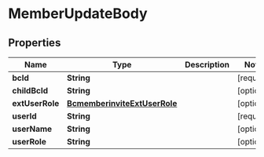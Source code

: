# MemberUpdateBody

## Properties
Name | Type | Description | Notes
------------ | ------------- | ------------- | -------------
**bcId** | **String** |  |[required]  
**childBcId** | **String** |  |  [optional]
**extUserRole** | [**BcmemberinviteExtUserRole**](BcmemberinviteExtUserRole.md) |  |  [optional]
**userId** | **String** |  |[required]  
**userName** | **String** |  |  [optional]
**userRole** | **String** |  |  [optional]
